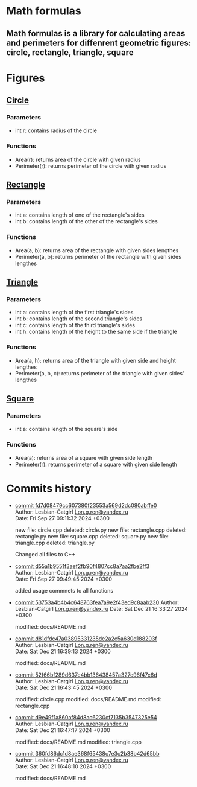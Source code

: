 # Math formulas
## Math formulas is a library for calculating areas and perimeters for diffenrent geometric figures: circle, rectangle, triangle, square

# Figures
## [Circle](https://github.com/Lesbian-Catgirl/ISRPO---Lab_1/blob/main/circle.cpp)
### Parameters
- int r: contains radius of the circle
### Functions
- Area(r): returns area of the circle with given radius
- Perimeter(r): returns perimeter of the circle with given radius

## [Rectangle](https://github.com/Lesbian-Catgirl/ISRPO---Lab_1/blob/commenting/rectangle.cpp)
### Parameters
- int a: contains length of one of the rectangle's sides
- int b: contains length of the other of the rectangle's sides
### Functions
- Area(a, b): returns area of the rectangle with given sides lengthes
- Perimeter(a, b): returns perimeter of the rectangle with given sides lengthes

## [Triangle](https://github.com/Lesbian-Catgirl/ISRPO---Lab_1/blob/commenting/triangle.cpp)
### Parameters
- int a: contains length of the first triangle's sides
- int b: contains length of the second triangle's sides
- int c: contains length of the third triangle's sides
- int h: contains length of the height to the same side if the triangle
### Functions
- Area(a, h): returns area of the triangle with given side and height lengthes
- Perimeter(a, b, c): returns perimeter of the triangle with given sides' lengthes

## [Square](https://github.com/Lesbian-Catgirl/ISRPO---Lab_1/blob/commenting/square.cpp)
### Parameters
- int a: contains length of the square's side
### Functions
- Area(a): returns area of a square with given side length
- Perimeter(r): returns perimeter of a square with given side length

# Commits history
- [commit fd7d08479cc607380f23553a569d2dc080abffe0](https://github.com/KulEDmitr/geometric_lib/commit/fd7d08479cc607380f23553a569d2dc080abffe0)\
Author: Lesbian-Catgirl <Lon.g.ren@yandex.ru>\
Date:   Fri Sep 27 09:11:32 2024 +0300

    new file:   circle.cpp
    deleted:    circle.py
    new file:   rectangle.cpp
    deleted:    rectangle.py
    new file:   square.cpp
    deleted:    square.py
    new file:   triangle.cpp
    deleted:    triangle.py

    Changed all files to C++

- [commit d55a1b9551f3aef2fb90f4807cc8a7aa2fbe2ff3](https://github.com/KulEDmitr/geometric_lib/commit/d55a1b9551f3aef2fb90f4807cc8a7aa2fbe2ff3)\
Author: Lesbian-Catgirl <Lon.g.ren@yandex.ru>\
Date:   Fri Sep 27 09:49:45 2024 +0300

    added usage commnets to all functions

- [commit 53753a4b4b4c648763fea7a9e2f43ed9c8aab230](https://github.com/KulEDmitr/geometric_lib/commit/53753a4b4b4c648763fea7a9e2f43ed9c8aab230)
Author: Lesbian-Catgirl <Lon.g.ren@yandex.ru>
Date:   Sat Dec 21 16:33:27 2024 +0300

    modified:   docs/README.md

- [commit d81dfdc47a03895331235de2a2c5a630d188203f](https://github.com/KulEDmitr/geometric_lib/commit/d81dfdc47a03895331235de2a2c5a630d188203f)\
Author: Lesbian-Catgirl <Lon.g.ren@yandex.ru>\
Date:   Sat Dec 21 16:39:13 2024 +0300

    modified:   docs/README.md

- [commit 52f66bf289d637e4bb136438457a327e96f47c6d](https://github.com/KulEDmitr/geometric_lib/commit/52f66bf289d637e4bb136438457a327e96f47c6d)\
Author: Lesbian-Catgirl <Lon.g.ren@yandex.ru>\
Date:   Sat Dec 21 16:43:45 2024 +0300

    modified:   circle.cpp
    modified:   docs/README.md
    modified:   rectangle.cpp

- [commit d9e49f1a860af84d8ac6230cf7135b3547325e54](https://github.com/KulEDmitr/geometric_lib/commit/d9e49f1a860af84d8ac6230cf7135b3547325e54)\
Author: Lesbian-Catgirl <Lon.g.ren@yandex.ru>\
Date:   Sat Dec 21 16:47:17 2024 +0300

    modified:   docs/README.md
    modified:   triangle.cpp

- [commit 360fd86dc1d8ae368f65438c7e3c2b38b42d65bb](https://github.com/KulEDmitr/geometric_lib/commit/360fd86dc1d8ae368f65438c7e3c2b38b42d65bb)\
Author: Lesbian-Catgirl <Lon.g.ren@yandex.ru>\
Date:   Sat Dec 21 16:48:10 2024 +0300

    modified:   docs/README.md
